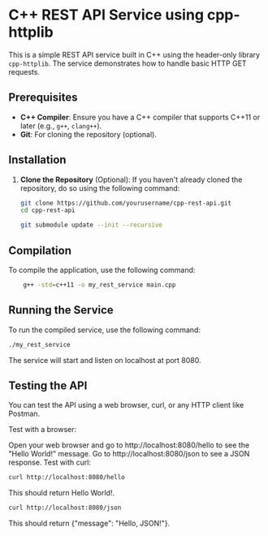 # C++ REST API Service using cpp-httplib

This is a simple REST API service built in C++ using the header-only library `cpp-httplib`. The service demonstrates how to handle basic HTTP GET requests.

## Prerequisites

- **C++ Compiler**: Ensure you have a C++ compiler that supports C++11 or later (e.g., `g++`, `clang++`).
- **Git**: For cloning the repository (optional).

## Installation

1. **Clone the Repository** (Optional):
If you haven't already cloned the repository, do so using the following command:

    ```sh
    git clone https://github.com/yourusername/cpp-rest-api.git
    cd cpp-rest-api

    git submodule update --init --recursive
    ```

## Compilation
To compile the application, use the following command:

```sh
    g++ -std=c++11 -o my_rest_service main.cpp
```

## Running the Service
To run the compiled service, use the following command:

```sh
./my_rest_service
```

The service will start and listen on localhost at port 8080.

## Testing the API
You can test the API using a web browser, curl, or any HTTP client like Postman.

Test with a browser:

Open your web browser and go to http://localhost:8080/hello to see the "Hello World!" message.
Go to http://localhost:8080/json to see a JSON response.
Test with curl:

```sh
curl http://localhost:8080/hello
```
This should return Hello World!.

```sh
curl http://localhost:8080/json
```
This should return {"message": "Hello, JSON!"}.

